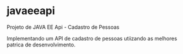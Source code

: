 # javaeeapi
Projeto de JAVA EE Api - Cadastro de Pessoas

Implementando um API de cadastro de pessoas utiizando as melhores patrica de desenvolvimento.